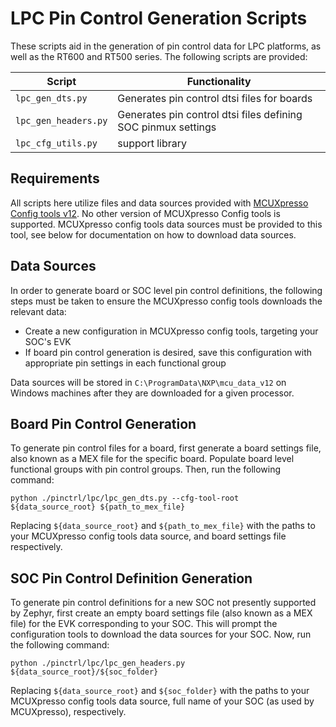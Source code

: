 # LPC Pin Control Generation Scripts

These scripts aid in the generation of pin control data for LPC platforms, as
well as the RT600 and RT500 series.
The following scripts are provided:

| Script               | Functionality                |
| -------------------- | ---------------------------- |
| `lpc_gen_dts.py`     | Generates pin control dtsi files for boards |
| `lpc_gen_headers.py` | Generates pin control dtsi files defining SOC pinmux settings
| `lpc_cfg_utils.py`   | support library              |

## Requirements

All scripts here utilize files and data sources provided with [MCUXpresso Config
tools v12](https://www.nxp.com/design/software/development-software/mcuxpresso-software-and-tools-/mcuxpresso-config-tools-pins-clocks-peripherals:MCUXpresso-Config-Tools).
No other version of MCUXpresso Config tools is supported.
MCUXpresso config tools data sources must be provided to this tool, see below
for documentation on how to download data sources.

## Data Sources
In order to generate board or SOC level pin control definitions, the following
steps must be taken to ensure the MCUXpresso config tools downloads the relevant
data:
 - Create a new configuration in MCUXpresso config tools, targeting your SOC's EVK
 - If board pin control generation is desired, save this configuration with
   appropriate pin settings in each functional group

Data sources will be stored in `C:\ProgramData\NXP\mcu_data_v12` on Windows machines after they are downloaded for a given processor.

## Board Pin Control Generation

To generate pin control files for a board, first generate a board settings file,
also known as a MEX file for the specific board. Populate board level
functional groups with pin control groups. Then, run the following command:

`python ./pinctrl/lpc/lpc_gen_dts.py --cfg-tool-root ${data_source_root} ${path_to_mex_file}`

Replacing `${data_source_root}` and `${path_to_mex_file}` with the paths to
your MCUXpresso config tools data source, and board settings file respectively.

## SOC Pin Control Definition Generation

To generate pin control definitions for a new SOC not presently supported by
Zephyr, first create an empty board settings file (also known as a MEX file) for
the EVK corresponding to your SOC. This will prompt the configuration tools
to download the data sources for your SOC. Now, run the following command:

`python ./pinctrl/lpc/lpc_gen_headers.py ${data_source_root}/${soc_folder}`

Replacing `${data_source_root}` and `${soc_folder}` with the paths to
your MCUXpresso config tools data source, full name of your SOC (as used by
MCUXpresso), respectively.
